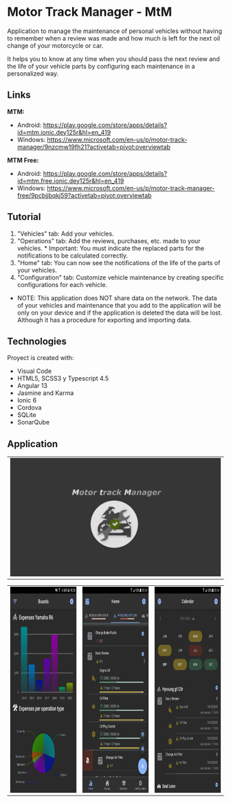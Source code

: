 # Motor Track Manager - MtM
Application to manage the maintenance of personal vehicles without having to remember when a review was made and how much is left for the next oil change of your motorcycle or car.

It helps you to know at any time when you should pass the next review and the life of your vehicle parts by configuring each maintenance in a personalized way.

## Links

**MTM:**
* Android: https://play.google.com/store/apps/details?id=mtm.ionic.dey125r&hl=en_419
* Windows: https://www.microsoft.com/en-us/p/motor-track-manager/9nzcmw19fh21?activetab=pivot:overviewtab

**MTM Free:**
* Android: https://play.google.com/store/apps/details?id=mtm.free.ionic.dey125r&hl=en_419
* Windows: https://www.microsoft.com/en-us/p/motor-track-manager-free/9pcbjjbqkj59?activetab=pivot:overviewtab

## Tutorial
   1. "Vehicles" tab: Add your vehicles.
   2. "Operations" tab: Add the reviews, purchases, etc. made to your vehicles.
                  * Important: You must indicate the replaced parts for the notifications to be 
                                         calculated correctly.
   3. "Home" tab: You can now see the notifications of the life of the parts of your vehicles.
   4. "Configuration" tab: Customize vehicle maintenance by creating specific configurations for each vehicle.

* NOTE: This application does NOT share data on the network. The data of your vehicles and maintenance that you add to the application will be only on your device and if the application is deleted the data will be lost. Although it has a procedure for exporting and importing data.

## Technologies
Proyect is created with:
* Visual Code
* HTML5, SCSS3 y Typescript 4.5
* Angular 13
* Jasmine and Karma
* Ionic 6
* Cordova
* SQLite
* SonarQube

## Application

<table>
  <tr>
    <td><img src="./app/images-readme/PantallaInicio.png"></td>
  </tr>
 </table>

<table>
  <!-- <tr>
    <td>Board</td>
    <td>Home</td>
    <td>Calendar</td>
  </tr> -->
  <tr>
    <td><img src="./app/images-readme/Capture1.png" width=270 height=480></td>
    <td><img src="./app/images-readme/Capture2.png" width=270 height=480></td>
    <td><img src="./app/images-readme/Capture3.png" width=270 height=480></td>
  </tr>
 </table>